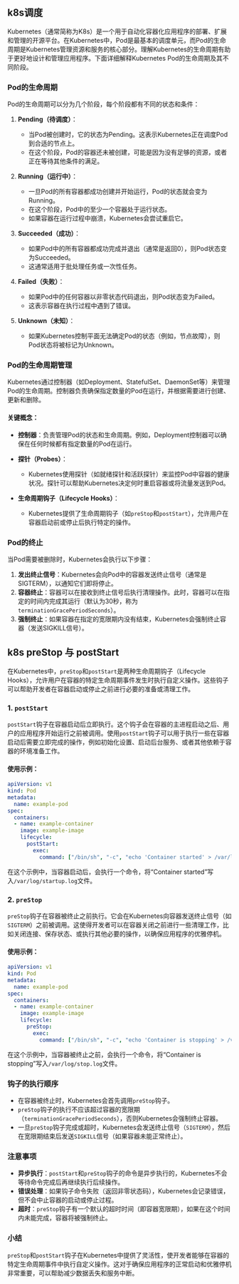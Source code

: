 ## k8s调度

Kubernetes（通常简称为K8s）是一个用于自动化容器化应用程序的部署、扩展和管理的开源平台。在Kubernetes中，Pod是最基本的调度单元，而Pod的生命周期是Kubernetes管理资源和服务的核心部分。理解Kubernetes的生命周期有助于更好地设计和管理应用程序。下面详细解释Kubernetes Pod的生命周期及其不同阶段。

### Pod的生命周期

Pod的生命周期可以分为几个阶段，每个阶段都有不同的状态和条件：

1. **Pending（待调度）**：
   - 当Pod被创建时，它的状态为Pending。这表示Kubernetes正在调度Pod到合适的节点上。
   - 在这个阶段，Pod的容器还未被创建，可能是因为没有足够的资源，或者正在等待其他条件的满足。

2. **Running（运行中）**：
   - 一旦Pod的所有容器都成功创建并开始运行，Pod的状态就会变为Running。
   - 在这个阶段，Pod中的至少一个容器处于运行状态。
   - 如果容器在运行过程中崩溃，Kubernetes会尝试重启它。

3. **Succeeded（成功）**：
   - 如果Pod中的所有容器都成功完成并退出（通常是返回0），则Pod状态变为Succeeded。
   - 这通常适用于批处理任务或一次性任务。

4. **Failed（失败）**：
   - 如果Pod中的任何容器以非零状态代码退出，则Pod状态变为Failed。
   - 这表示容器在执行过程中遇到了错误。

5. **Unknown（未知）**：
   - 如果Kubernetes控制平面无法确定Pod的状态（例如，节点故障），则Pod状态将被标记为Unknown。

### Pod的生命周期管理

Kubernetes通过控制器（如Deployment、StatefulSet、DaemonSet等）来管理Pod的生命周期。控制器负责确保指定数量的Pod在运行，并根据需要进行创建、更新和删除。

#### 关键概念：

- **控制器**：负责管理Pod的状态和生命周期。例如，Deployment控制器可以确保在任何时候都有指定数量的Pod在运行。
  
- **探针（Probes）**：
  - Kubernetes使用探针（如就绪探针和活跃探针）来监控Pod中容器的健康状况。探针可以帮助Kubernetes决定何时重启容器或将流量发送到Pod。

- **生命周期钩子（Lifecycle Hooks）**：
  - Kubernetes提供了生命周期钩子（如`preStop`和`postStart`），允许用户在容器启动前或停止后执行特定的操作。

### Pod的终止

当Pod需要被删除时，Kubernetes会执行以下步骤：

1. **发出终止信号**：Kubernetes会向Pod中的容器发送终止信号（通常是SIGTERM），以通知它们即将停止。
2. **容器终止**：容器可以在接收到终止信号后执行清理操作。此时，容器可以在指定的时间内完成其运行（默认为30秒，称为`terminationGracePeriodSeconds`）。
3. **强制终止**：如果容器在指定的宽限期内没有结束，Kubernetes会强制终止容器（发送SIGKILL信号）。


## k8s preStop 与 postStart

在Kubernetes中，`preStop`和`postStart`是两种生命周期钩子（Lifecycle Hooks），允许用户在容器的特定生命周期事件发生时执行自定义操作。这些钩子可以帮助开发者在容器启动或停止之前进行必要的准备或清理工作。

### 1. `postStart`

`postStart`钩子在容器启动后立即执行。这个钩子会在容器的主进程启动之后、用户的应用程序开始运行之前被调用。使用`postStart`钩子可以用于执行一些在容器启动后需要立即完成的操作，例如初始化设置、启动后台服务、或者其他依赖于容器的环境准备工作。

#### 使用示例：

```yaml
apiVersion: v1
kind: Pod
metadata:
  name: example-pod
spec:
  containers:
  - name: example-container
    image: example-image
    lifecycle:
      postStart:
        exec:
          command: ["/bin/sh", "-c", "echo 'Container started' > /var/log/startup.log"]
```

在这个示例中，当容器启动后，会执行一个命令，将“Container started”写入`/var/log/startup.log`文件。

### 2. `preStop`

`preStop`钩子在容器被终止之前执行。它会在Kubernetes向容器发送终止信号（如`SIGTERM`）之前被调用。这使得开发者可以在容器关闭之前进行一些清理工作，比如关闭连接、保存状态、或执行其他必要的操作，以确保应用程序的优雅停机。

#### 使用示例：

```yaml
apiVersion: v1
kind: Pod
metadata:
  name: example-pod
spec:
  containers:
  - name: example-container
    image: example-image
    lifecycle:
      preStop:
        exec:
          command: ["/bin/sh", "-c", "echo 'Container is stopping' > /var/log/stop.log"]
```

在这个示例中，当容器被终止之前，会执行一个命令，将“Container is stopping”写入`/var/log/stop.log`文件。

### 钩子的执行顺序

- 在容器被终止时，Kubernetes会首先调用`preStop`钩子。
- `preStop`钩子的执行不应该超过容器的宽限期（`terminationGracePeriodSeconds`），否则Kubernetes会强制终止容器。
- 一旦`preStop`钩子完成或超时，Kubernetes会发送终止信号（`SIGTERM`），然后在宽限期结束后发送`SIGKILL`信号（如果容器未能正常终止）。

### 注意事项

- **异步执行**：`postStart`和`preStop`钩子的命令是异步执行的，Kubernetes不会等待命令完成后再继续执行后续操作。
- **错误处理**：如果钩子命令失败（返回非零状态码），Kubernetes会记录错误，但不会中止容器的启动或停止过程。
- **超时**：`preStop`钩子有一个默认的超时时间（即容器宽限期），如果在这个时间内未能完成，容器将被强制终止。

### 小结

`preStop`和`postStart`钩子在Kubernetes中提供了灵活性，使开发者能够在容器的特定生命周期事件中执行自定义操作。这对于确保应用程序的正常启动和优雅停机非常重要，可以帮助减少数据丢失和服务中断。